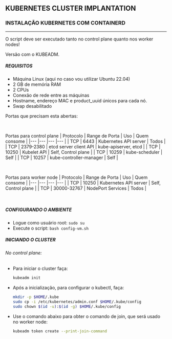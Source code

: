 ## KUBERNETES CLUSTER IMPLANTATION
### INSTALAÇÃO KUBERNETES COM CONTAINERD
---
O script deve ser executado tanto no control plane quanto nos worker nodes!

Versão com o KUBEADM.

##### REQUISITOS
 
- Máquina Linux (aqui no caso vou utilizar Ubuntu 22.04)
- 2 GB de memória RAM
- 2 CPUs
- Conexão de rede entre as máquinas
- Hostname, endereço MAC e product_uuid únicos para cada nó.
- Swap desabilitado
 
Portas que precisam esta abertas:

<br>

Portas para control plane
| Protocolo | Range de Porta | Uso | Quem consome |
|--- |--- |--- |--- |
| TCP | 6443 | Kubernetes API server | Todos |
| TCP | 2379-2380 | etcd server client API | kube-apiserver, etcd |
| TCP | 10250 | Kubelet API | Self, Control plane |
| TCP | 10259 | kube-scheduler | Self |
| TCP | 10257 | kube-controller-manager | Self |

<br>

Portas para worker node
| Protocolo | Range de Porta | Uso | Quem consome |
|--- |--- |--- |--- |
| TCP | 10250 | Kubernetes API server | Self, Control plane |
| TCP | 30000-32767 | NodePort Services | Todos |

<br>

##### CONFIGURANDO O AMBIENTE

- Logue como usuário root:
    `sudo su`
- Execute o script:
    `bash config-vm.sh`


##### INICIANDO O CLUSTER

###### No control plane:

- Para iniciar o cluster faça:
    ```bash
    kubeadm init
    ```
- Após a inicialização, para configurar o kubectl, faça:
    ```bash
    mkdir -p $HOME/.kube
    sudo cp -i /etc/kubernetes/admin.conf $HOME/.kube/config
    sudo chown $(id -u):$(id -g) $HOME/.kube/config
    ```
- Use o comando abaixo para obter o comando de join, que será usado no worker node:
    ```bash
    kubeadm token create --print-join-command
    ```

